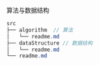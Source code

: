 算法与数据结构
```Java
src
├── algorithm  // 算法
│   └── readme.md
├── dataStructure // 数据结构
│   └── readme.md
└── readme.md
```